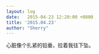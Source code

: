 ```yaml
---
layout: log
date:   2015-04-23 12:20:00 +0800
title: '2015.04.23'
author: "Sherry"
---
```


心脏像个扎紧的铅垂，拉着我往下坠。